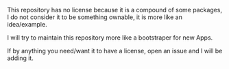 This repository has no license because it is a compound of some packages, 
I do not consider it to be something ownable,
it is more like an idea/example.

I will try to maintain this repository more like a bootstraper for new Apps.

If by anything you need/want it to have a license, open an issue and I will be adding it.
